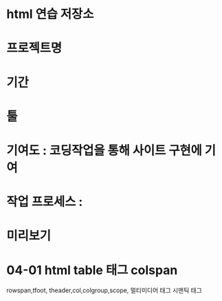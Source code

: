 # html 연습 저장소
# 프로젝트명
# 기간
# 툴
# 기여도 : 코딩작업을 통해 사이트 구현에 기여

# 작업 프로세스 :

# 미리보기 
# 04-01 html table 태그 colspan
rowspan,tfoot, theader,col,colgroup,scope, 멀티미디어 태그 시맨틱 태그
